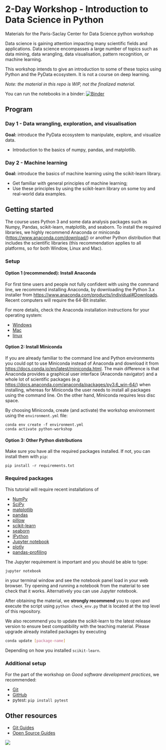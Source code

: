 # 2-Day Workshop - Introduction to Data Science in Python

Materials for the Paris-Saclay Center for Data Science python workshop

Data science is gaining attention impacting many scientific fields and applications. Data science encompasses a large number of topics such as data mining, data wrangling, data visualisation, pattern recognition, or machine learning.

This workshop intends to give an introduction to some of these topics using Python and the PyData ecosystem. It is not a course on deep learning.

*Note: the material in this repo is WIP, not the finalized material.*

You can run the notebooks in a binder: [![Binder](https://mybinder.org/badge_logo.svg)](https://mybinder.org/v2/gh/paris-saclay-cds/data-science-workshop-2019/master)

## Program

### Day 1 -  Data wrangling, exploration, and visualisation

**Goal:** introduce the PyData ecosystem to manipulate, explore, and visualize data.

* Introduction to the basics of numpy, pandas, and matplotlib.

### Day 2 - Machine learning

**Goal:** introduce the basics of machine learning using the  scikit-learn library.

* Get familiar with general principles of machine learning;
* Use these principles by using the scikit-learn library on some toy and real-world data examples.


## Getting started

The course uses Python 3 and some data analysis packages such as Numpy, Pandas, scikit-learn, matplotlib, and seaborn. To install the required libraries, we highly recommend Anaconda or miniconda (<https://www.anaconda.com/download/>) or another Python distribution that includes the scientific libraries (this recommendation applies to all platforms, so for both Window, Linux and Mac).

### Setup

#### Option 1 (recommended): Install Anaconda

For first time users and people not fully confident with using the command line, we recommend installing Anaconda, by downloading the Python 3.x installer from <https://www.anaconda.com/products/individual#Downloads>. Recent computers will require the 64-Bit installer.

For more details, check the Anaconda installation instructions for your operating system:
- [Windows](https://docs.anaconda.com/anaconda/install/windows/)
- [Mac](https://docs.anaconda.com/anaconda/install/mac-os/)
- [linux](https://docs.anaconda.com/anaconda/install/linux/)

#### Option 2: Install Miniconda

If you are already familiar to the command line and Python environments you could opt to use Miniconda instead of Anaconda and download it  from <https://docs.conda.io/en/latest/miniconda.html>. The main difference is that Anaconda provides a graphical user interface (Anaconda navigator) and a whole lot of scientific packages (e.g <https://docs.anaconda.com/anaconda/packages/py3.6_win-64/>) when installing, whereas for Miniconda the user needs to install all packages using the command line. On the other hand, Miniconda requires less disc space. 

By choosing Miniconda, create (and activate) the workshop environment using the `environment.yml` file:
```shell
conda env create -f environment.yml
conda activate python-workshop
```

#### Option 3: Other Python distributions

Make sure you have all the required packages installed. If not, you can install them with `pip`:
```shell
pip install -r requirements.txt
```

### Required packages

This tutorial will require recent installations of

- [NumPy](http://www.numpy.org)
- [SciPy](http://www.scipy.org)
- [matplotlib](http://matplotlib.org)
- [pandas](http://pandas.pydata.org)
- [pillow](https://python-pillow.org)
- [scikit-learn](http://scikit-learn.org/stable/)
- [seaborn](http://seaborn.pydata.org/)
- [IPython](http://ipython.readthedocs.org/en/stable/)
- [Jupyter notebook](http://jupyter.org)
- [plotly](https://plot.ly/)
- [pandas-profiling](https://pandas-profiling.github.io/pandas-profiling/docs/)


The Jupyter requirement is important and you should be able to type:

```bash
jupyter notebook
```

in your terminal window and see the notebook panel load in your web browser. Try opening and running a notebook from the material to see check that it works. Alternatively you can use Jupyter notebook.

After obtaining the material, we **strongly recommend** you to open and execute the script using `python check_env.py` that is located at the top level of this repository.

We also recommend you to update the scikit-learn to the latest release version to ensure best compatibility with the teaching material. Please upgrade already installed packages by executing

```bash
conda update [package-name]
```

Depending on how you installed ``scikit-learn``.


### Additional setup

For the part of the workshop on *Good software development practices*, we recommended:
- [Git](https://github.com/git-guides/install-git)
- [GitHub](https://github.com/join)
- pytest: `pip install pytest`

## Other resources

- [Git Guides](https://github.com/git-guides/)
- [Open Source Guides](https://opensource.guide/)


<img src="img/logoUPSayPlusCDS_990.png"/>
